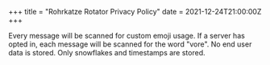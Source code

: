 
+++
title = "Rohrkatze Rotator Privacy Policy"
date = 2021-12-24T21:00:00Z
+++

Every message will be scanned for custom emoji usage. If a server has opted in,
each message will be scanned for the word "vore". No end user data is stored.
Only snowflakes and timestamps are stored. 